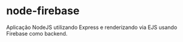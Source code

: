 # node-firebase
Aplicação NodeJS utilizando Express e renderizando via EJS usando Firebase como backend.
